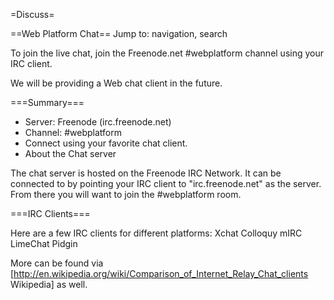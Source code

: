 =Discuss=

==Web Platform Chat==
 Jump to: navigation, search 

To join the live chat, join the Freenode.net #webplatform channel using your IRC client.

We will be providing a Web chat client in the future.

===Summary===

* Server: Freenode (irc.freenode.net) 
* Channel: #webplatform 
* Connect using your favorite chat client. 
* About the Chat server

The chat server is hosted on the Freenode IRC Network. It can be connected to by pointing your IRC client to "irc.freenode.net" as the server. From there you will want to join the #webplatform room.

===IRC Clients===

Here are a few IRC clients for different platforms:
Xchat
Colloquy
mIRC
LimeChat
Pidgin

More can be found via [http://en.wikipedia.org/wiki/Comparison_of_Internet_Relay_Chat_clients Wikipedia] as well.